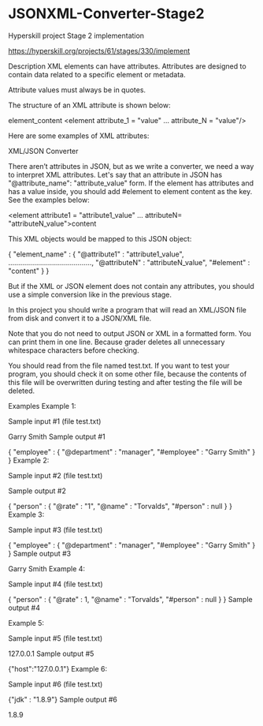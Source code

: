 # JSONXML-Converter-Stage2
Hyperskill project Stage 2 implementation

https://hyperskill.org/projects/61/stages/330/implement

Description
XML elements can have attributes. Attributes are designed to contain data related to a specific element or metadata.

Attribute values must always be in quotes.

The structure of an XML attribute is shown below:

<element attribute = "value">element_content</element>
<element attribute_1 = "value" … attribute_N = "value"/>

Here are some examples of XML attributes:

<request id="45692334" date = "2018-12-13"/>
<auth login = "auth_login" sign = "auth_sign" />
<project id = "5" type = "data_processing"> XML/JSON Converter </project>
 

There aren’t attributes in JSON, but as we write a converter, we need a way to interpret XML attributes. Let's say that an attribute in JSON has "@attribute_name": "attribute_value" form. 
If the element has attributes and has a value inside, you should add #element to element content as the key. See the examples below:

<element attribute1 = "attribute1_value" … attributeN= "attributeN_value">content</element>

This XML objects would be mapped to this JSON object:

{
    "element_name" :
    {
        "@attribute1" : "attribute1_value",
        ……………………………………,
        "@attributeN" : "attributeN_value",
        "#element" : "content"
    }
}

But if the XML or JSON element does not contain any attributes, you should use a simple conversion like in the previous stage.

In this project you should write a program that will read an XML/JSON file from disk and convert it to a JSON/XML file.

Note that you do not need to output JSON or XML in a formatted form. You can print them in one line. Because grader deletes all unnecessary whitespace characters before checking.

You should read from the file named test.txt. If you want to test your program, you should check it on some other file, because the contents of this file will be overwritten during testing and after testing the file will be deleted.

Examples
Example 1:

Sample input #1 (file test.txt)

<employee department = "manager">Garry Smith</employee>
Sample output #1

{
    "employee" : {
        "@department" : "manager",
        "#employee" : "Garry Smith"
    }
}
Example 2:

Sample input #2 (file test.txt)

<person rate = "1" name = "Torvalds" />
Sample output #2

{
    "person" : {
        "@rate" : "1",
        "@name" : "Torvalds",
        "#person" : null
    }
}
Example 3:

Sample input #3 (file test.txt)

{
    "employee" : {
        "@department" : "manager",
        "#employee" : "Garry Smith"
    }
}
Sample output #3

<employee department = "manager">Garry Smith</employee>
Example 4:

Sample input #4 (file test.txt)

{
    "person" : {
        "@rate" : 1,
        "@name" : "Torvalds",
        "#person" : null
    }
}
Sample output #4

<person rate = "1" name = "Torvalds" />
Example 5: 

Sample input #5 (file test.txt)

<host>127.0.0.1</host>
Sample output #5

{"host":"127.0.0.1"}
Example 6:

Sample input #6 (file test.txt)

{"jdk" : "1.8.9"}
Sample output #6

<jdk>1.8.9</jdk>
